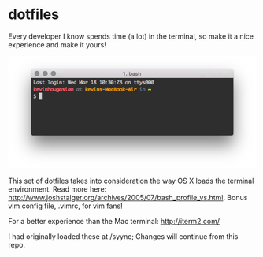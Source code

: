 dotfiles
========

Every developer I know spends time (a lot) in the terminal, so make it a nice experience and make it yours!

![Custom iterm and bash prompt](https://github.com/hougasian/dotfiles/blob/master/terminal-iterm.png?raw=true)

This set of dotfiles takes into consideration the way OS X loads the terminal environment. Read more here: http://www.joshstaiger.org/archives/2005/07/bash_profile_vs.html. Bonus vim config file, .vimrc, for vim fans!

For a better experience than the Mac terminal: http://iterm2.com/

I had originally loaded these at /syync; Changes will continue from this repo.
